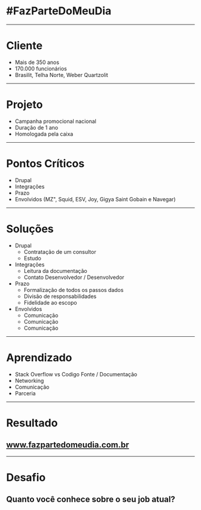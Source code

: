 # #FazParteDoMeuDia

---

# Cliente

* Mais de 350 anos
* 170.000 funcionários
* Brasilit, Telha Norte, Weber Quartzolit

---

# Projeto

* Campanha promocional nacional
* Duração de 1 ano
* Homologada pela caixa

---

# Pontos Críticos
* Drupal
* Integrações
* Prazo
* Envolvidos (MZ", Squid, ESV, Joy, Gigya Saint Gobain e Navegar)

---

# Soluções
* Drupal
  * Contratação de um consultor
  * Estudo
* Integrações
  * Leitura da documentação
  * Contato Desenvolvedor / Desenvolvedor
* Prazo
  * Formalização de todos os passos dados
  * Divisão de responsabilidades
  * Fidelidade ao escopo
* Envolvidos
  * Comunicação
  * Comunicação
  * Comunicação

---

# Aprendizado
* Stack Overflow vs Codigo Fonte / Documentação
* Networking
* Comunicação
* Parceria

---

# Resultado
## www.fazpartedomeudia.com.br

---

# Desafio
## Quanto você conhece sobre o seu job atual?
